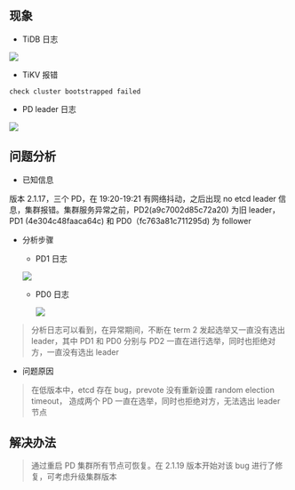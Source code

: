 ## 现象
* TiDB 日志

 ![](/Users/zhouyueyue/Desktop/resource/case875_1.png)
* TiKV 报错

 ```
 check cluster bootstrapped failed
 ```
 
* PD leader 日志 

 ![](/Users/zhouyueyue/Desktop/resource/case875_2.png)

## 问题分析
* 已知信息

>
版本 2.1.17，三个 PD，在 19:20-19:21 有网络抖动，之后出现 no etcd leader 信息，集群报错。集群服务异常之前，PD2(a9c7002d85c72a20) 为旧 leader，PD1 (4e304c48faaca64c) 和 PD0（fc763a81c711295d) 为 follower
>

* 分析步骤
	* PD1 日志

     ![](/Users/zhouyueyue/Desktop/resource/case875_3.png)
     
    * PD0 日志
    
      ![](/Users/zhouyueyue/Desktop/resource/case875_4.png)
    
>
>分析日志可以看到，在异常期间，不断在 term 2 发起选举又一直没有选出 leader，其中 PD1 和 PD0 分别与 PD2 一直在进行选举，同时也拒绝对方，一直没有选出 leader
>

* 问题原因

>在低版本中，etcd 存在 bug，prevote 没有重新设置 random election timeout， 造成两个 PD 一直在选举，同时也拒绝对方，无法选出 leader 节点
>

## 解决办法
>
>通过重启 PD 集群所有节点可恢复。在 2.1.19 版本开始对该 bug 进行了修复，可考虑升级集群版本

